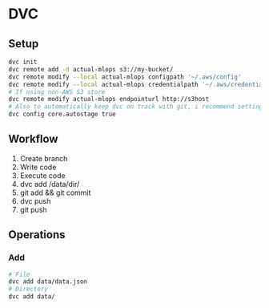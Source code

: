  # DVC

## Setup

```sh
dvc init
dvc remote add -d actual-mlops s3://my-bucket/
dvc remote modify --local actual-mlops configpath '~/.aws/config'
dvc remote modify --local actual-mlops credentialpath '~/.aws/credentials'
# If using non-AWS S3 store
dvc remote modify actual-mlops endpointurl http://s3host
# Also to automatically keep dvc on track with git, i recommend setting autostage
dvc config core.autostage true
```

## Workflow

1. Create branch
2. Write code 
3. Execute code
4. dvc add /data/dir/
5. git add && git commit
6. dvc push
7. git push


## Operations

### Add
```sh
# File
dvc add data/data.json
# Directory
dvc add data/
```


